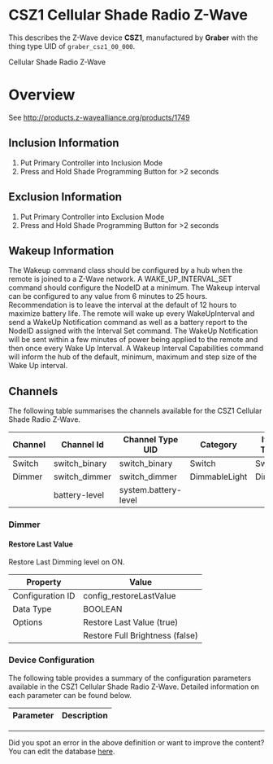 
# CSZ1 Cellular Shade Radio Z-Wave

This describes the Z-Wave device **CSZ1**, manufactured by **Graber** with the thing type UID of ```graber_csz1_00_000```. 

Cellular Shade Radio Z-Wave  


# Overview #

See http://products.z-wavealliance.org/products/1749

  


## Inclusion Information ##

1.  Put Primary Controller into Inclusion Mode
2.  Press and Hold Shade Programming Button for >2 seconds

  


## Exclusion Information ##

1.  Put Primary Controller into Exclusion Mode
2.  Press and Hold Shade Programming Button for >2 seconds

  


## Wakeup Information ##

The Wakeup command class should be configured by a hub when the remote is joined to a Z-Wave network. A WAKE\_UP\_INTERVAL\_SET command should configure the NodeID at a minimum. The Wakeup interval can be configured to any value from 6 minutes to 25 hours. Recommendation is to leave the interval at the default of 12 hours to maximize battery life. The remote will wake up every WakeUpInterval and send a WakeUp Notification command as well as a battery report to the NodeID assigned with the Interval Set command. The WakeUp Notification will be sent within a few minutes of power being applied to the remote and then once every Wake Up Interval. A Wakeup Interval Capabilities command will inform the hub of the default, minimum, maximum and step size of the Wake Up interval.

## Channels
The following table summarises the channels available for the CSZ1 Cellular Shade Radio Z-Wave.

| Channel | Channel Id | Channel Type UID | Category | Item Type |
|---------|------------|------------------|----------|-----------|
| Switch | switch_binary | switch_binary | Switch | Switch |
| Dimmer | switch_dimmer | switch_dimmer | DimmableLight | Dimmer |
|  | battery-level | system.battery-level |  |  |



### Dimmer

#### Restore Last Value

Restore Last Dimming level on ON.


| Property         | Value    |
|------------------|----------|
| Configuration ID | config_restoreLastValue |
| Data Type        | BOOLEAN || Default Value | true |
| Options | Restore Last Value (true) |
|  | Restore Full Brightness (false) |






### Device Configuration
The following table provides a summary of the configuration parameters available in the CSZ1 Cellular Shade Radio Z-Wave.
Detailed information on each parameter can be found below.

| Parameter   | Description |
|-------------|-------------|




---

Did you spot an error in the above definition or want to improve the content?
You can edit the database [here](http://www.cd-jackson.com/index.php/zwave/zwave-device-database/zwave-device-list/devicesummary/587).

